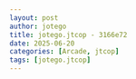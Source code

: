 ```yaml
---
layout: post
author: jotego
title: jotego.jtcop - 3166e72
date: 2025-06-20
categories: [Arcade, jtcop]
tags: [jotego.jtcop]
---
```


